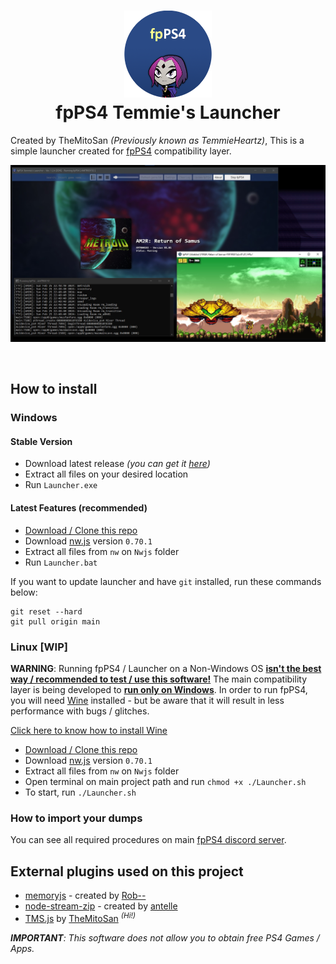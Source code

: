 <h1 align="center">
	<img src="App/img/logo.png" width="140" alt="fpPS4_TL_Logo"><br>
	fpPS4 Temmie's Launcher
</h1>

Created by TheMitoSan _(Previously known as TemmieHeartz)_, This is a simple launcher created for [fpPS4](https://github.com/red-prig/fpPS4) compatibility layer.

<p align="center">
	<img src="App/img/banner.jpg" width="750">
</p><br>

## How to install

### Windows

#### Stable Version

- Download latest release _(you can get it [here](https://github.com/themitosan/fpPS4-Temmie-s-Launcher/releases))_
- Extract all files on your desired location
- Run `Launcher.exe`

#### Latest Features (recommended)

- [Download / Clone this repo](https://github.com/themitosan/fpPS4-Temmie-s-Launcher/archive/refs/heads/main.zip)
- Download [nw.js](https://dl.nwjs.io/v0.70.1/nwjs-sdk-v0.70.1-win-x64.zip) version `0.70.1`
- Extract all files from `nw` on `Nwjs` folder
- Run `Launcher.bat`

If you want to update launcher and have `git` installed, run these commands below:

```
git reset --hard
git pull origin main
```

### Linux [WIP]

**WARNING**: Running fpPS4 / Launcher on a Non-Windows OS <u>**isn't the best way / recommended to test / use this software!**</u> The main compatibility layer is being developed to <u>**run only on Windows**</u>. In order to run fpPS4, you will need [Wine](https://www.winehq.org) installed - but be aware that it will result in less performance with bugs / glitches.

[Click here to know how to install Wine](https://wiki.winehq.org/Download)

- [Download / Clone this repo](https://github.com/themitosan/fpPS4-Temmie-s-Launcher/archive/refs/heads/main.zip)
- Download [nw.js](https://dl.nwjs.io/v0.70.1/nwjs-sdk-v0.70.1-linux-x64.tar.gz) version `0.70.1`
- Extract all files from `nw` on `Nwjs` folder
- Open terminal on main project path and run `chmod +x ./Launcher.sh`
- To start, run `./Launcher.sh`

### How to import your dumps
You can see all required procedures on main [fpPS4 discord server](https://discord.gg/up9qatpX7M).

## External plugins used on this project
- [memoryjs](https://github.com/rob--/memoryjs) - created by [Rob--](https://github.com/rob--)
- [node-stream-zip](https://github.com/antelle/node-stream-zip) - created by [antelle](https://github.com/antelle)
- [TMS.js](https://github.com/themitosan/TMS.js) by [TheMitoSan](https://github.com/themitosan) <sup>*(Hi!)*</sup>

_**IMPORTANT**: This software does not allow you to obtain free PS4 Games / Apps._
